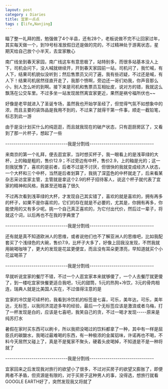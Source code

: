 ```yaml
---
layout: post
category : Diaries
title: 宜家一点点
tags : [life,Nanjing]
---
```



瞄了整一礼拜的图，勉强做了4个半县，还有28个，老板说做不完不让回家过年，其实每天做一个，到19号标准放假日还是做的完的，不过精神处于游离状态，星期天给自己放个小半天，去宜家散心

 

南广线坐到春天家园，南广线这车有意思极了，站特别多，而很多站基本没人上下，司机会问下，没人喊就继续开，开到春天家园前一站，司机问了，我忙喊，有人下，结果司机貌似没听到；然后售票员又问了遍，我有些迟疑，不过还是喊，有人下！结果司机居然径直开走了，我那个愤啊，旁边还一哥们劝我，你声音那么小，别人怎么听的到啊。接下来是司机和售票员互相扯皮，说对方的错，我就这么飘荡在公交车里。不过多坐一站发现居然离宜家更近，果然是祸兮福所伏也~~

 

好像是老早就进入了圣诞专场，虽然我也开始学圣经了，但觉得气氛不如想象中的浓，而且主要的装饰品是我用不到的，不过来了就得干第一件事，顺走一截铅笔，标志到此一游

 

由于是没计划买什么的纯逛逛，而且就我现在的破产状态，只有逛厨房区了，又看到了那一片杯子，想起了一些

 

-------------------------------我是分割线--------------------------------

 

来南京的第一个礼拜，便去逛宜家，当时想买杯子，我一眼看上的是浅草绿的大杯，上的釉是粗的，售价12.9；不过旁边有中杯，售价2.9，上的釉是光的；这一刻我犹豫了，喜欢的是前者，后者不过是不讨厌，但很快的我就变成经济人状态，一个大杯和三个中杯，当然是后者划算了，我挑了深蓝色的中杯就走了，后来看某杂志采访宜家主管，主管就是拿这个2.9的杯子招待客人，说这个杯子就代表了宜家的精神和风格，我甚至还暗喜了很久

 

不过再次看到浅草绿的大杯，才发现自己其实错了，喜欢的就是喜欢的，拥有再多的杯子，如果不是你喜欢的，它们的存在就是不必要的，尤其是，你拥有再多，你能使用的又有多少呢。挑一个自己真正喜欢的，为它付出代价，然后过一辈子，将就这个词，以后再也不在我的字典里了

 

-------------------------------我是分割线--------------------------------

 

还有就是真不知道欧洲人的思维，或者说他们也不了解亚洲人的思维吧，比如我配套买了个浅绿色的大碗，售价7.9，比杯子大多了，好像上回我没发现，不然我就用碗喝咖啡了，更大的发现是花盆更便宜，而且没有耳朵更漂亮，早知道就买个小花盆喝茶了

 

-------------------------------我是分割线--------------------------------

 

早就听说宜家的餐厅不错，不过一个人逛宜家本来就够傻了，一个人去餐厅就更傻了，到一楼吃宜家快餐更适合我吧，1元的甜筒，5元的热狗+冷饮，3元的骨肉相连，瑞典人就是比美国人实在，不过值得注意的是

 

宜家的冷饮是可续杯的，我看到冷饮机的标签是七喜，可乐，美年达，可乐，美年达，无标签，以我同济混迹多年的经验，最后一个无标签应该是激浪或者乌梅，打了一杯发现是白的，应该是七喜吧，我笑自己的贪，不过一喝才发现-----原来是纯苏打水

 

暑假在家时买东西可以刷卡，所以我把没喝过的饮料都拿了一种，其中有一样是屈臣氏的碳酸水，我喝过最难喝的东西，有一种极浓的金属铝味，许诺再也不喝，不料今天居然又碰上了，真是不是冤家不聚头，硬着头皮喝掉，不知道是不是一种将就了

 

-------------------------------我是分割线--------------------------------

 

宜家回来之后发现我对旅行的欲望小了很多，不过对买房子的欲望又膨胀了，即便两者不矛盾，但资源是有限的，对于买房子这种男人的事，没得选，想旅行就看GOOGLE EARTH好了，突然发现我又将就了